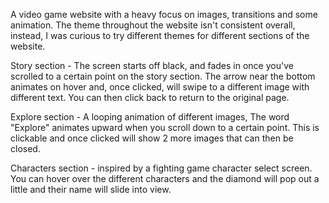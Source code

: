 A video game website with a heavy focus on images, transitions and some animation. The theme throughout the website isn't consistent overall, instead, I was curious to try different themes for different sections of the website.

Story section - The screen starts off black, and fades in once you've scrolled to a certain point on the story section. The arrow near the bottom animates on hover and, once clicked, will swipe to a different image with different text. You can then click back to return to the original page.

Explore section - A looping animation of different images, The word "Explore" animates upward when you scroll down to a certain point. This is clickable and once clicked will show 2 more images that can then be closed.

Characters section - inspired by a fighting game character select screen. You can hover over the different characters and the diamond will pop out a little and their name will slide into view.
